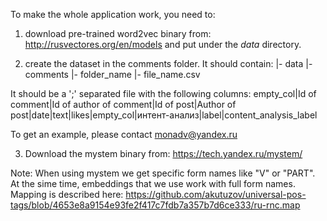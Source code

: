 To make the whole application work, you need to:

1. download pre-trained word2vec binary from: http://rusvectores.org/en/models
and put under the *data* directory.

2. create the dataset in the comments folder. It should contain:
|- data
    |- comments
        |- folder_name
            |- file_name.csv

It should be a ';' separated file with the following columns:
empty_col|Id of comment|Id of author of comment|Id of post|Author of post|date|text|likes|empty_col|интент-анализ|label|content_analysis_label

To get an example, please contact monadv@yandex.ru

3. Download the mystem binary from: https://tech.yandex.ru/mystem/

Note:
When using mystem we get specific form names like "V" or "PART". At the sime time, embeddings that we use
work with full form names. Mapping is described here: https://github.com/akutuzov/universal-pos-tags/blob/4653e8a9154e93fe2f417c7fdb7a357b7d6ce333/ru-rnc.map

